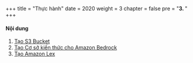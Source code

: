 +++
title = "Thực hành"
date = 2020
weight = 3
chapter = false
pre = "<b>3. </b>"
+++

#### Nội dung
1. [Tạo S3 Bucket](1-create-a-s3-bucket)
2. [Tạo Cơ sở kiến thức cho Amazon Bedrock](2-create-a-knowledge-bases)
3. [Tạo Amazon Lex](3-create-an-amazon-lex)